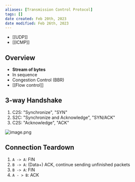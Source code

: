 ```yaml
---
aliases: [Transmission Control Protocol]
tags: [] 
date created: Feb 20th, 2023
date modified: Feb 26th, 2023
---
```

- [[UDP]]
- [[ICMP]]

## Overview
- **Stream of bytes**
- In sequence
- Congestion Control (BBR)
- [[Flow control]]

## 3-way Handshake
1. C2S: "Synchronize", "SYN"
2. S2C: "Synchronize and Acknowledge", "SYN/ACK"
3. C2S: "Acknowledge", "ACK"


![image.png](https://img.ynchen.me/2023/02/ba7176008713663b7783020ea64c8454.webp)

## Connection Teardown
1. `A -> A`: FIN
2. `B -> A`: (Data+) ACK, continue sending unfinished packets
3. `B -> A`: FIN
4. `A - > B`: ACK